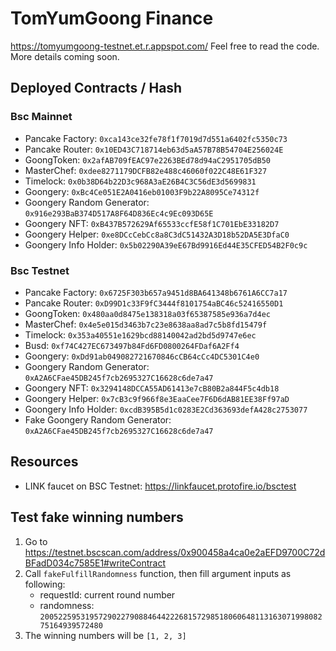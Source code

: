 # TomYumGoong Finance

https://tomyumgoong-testnet.et.r.appspot.com/ Feel free to read the code. More details coming soon.

## Deployed Contracts / Hash

### Bsc Mainnet

- Pancake Factory: `0xca143ce32fe78f1f7019d7d551a6402fc5350c73`
- Pancake Router: `0x10ED43C718714eb63d5aA57B78B54704E256024E`
- GoongToken: `0x2afAB709fEAC97e2263BEd78d94aC2951705dB50`
- MasterChef: `0xdee8271179DCFB82e488c46060f022C48E61F327`
- Timelock: `0x0b38D64b22D3c968A3aE26B4C3C56dE3d5699831`
- Goongery: `0xBc4Ce051E2A0416eb01003F9b22A8095Ce74312f`
- Goongery Random Generator: `0x916e293BaB374D517A8F64D836Ec4c9Ec093D65E`
- Goongery NFT: `0xB437B572629Af65533ccfE58f1C701EbE33182D7`
- Goongery Helper: `0xe8DCcCebCc8a8C3dC51432A3D18b52DA5E3DfaC0`
- Goongery Info Holder: `0x5b02290A39eE67Bd9916Ed44E35CFED54B2F0c9c`

### Bsc Testnet

- Pancake Factory: `0x6725F303b657a9451d8BA641348b6761A6CC7a17`
- Pancake Router: `0xD99D1c33F9fC3444f8101754aBC46c52416550D1`
- GoongToken: `0x480aa0d8475e138318a03f65387585e936a7d4ec`
- MasterChef: `0x4e5e015d3463b7c23e8638aa8ad7c5b8fd15479f`
- Timelock: `0x353a40551e1629bcd88140042ad2bd5d9747e6ec`
- Busd: `0xf74C427EC673497b84Fd6FD0800264FDaf6A2Ff4`
- Goongery: `0xDd91ab049082721670846cCB64cCc4DC5301C4e0`
- Goongery Random Generator: `0xA2A6CFae45DB245f7cb2695327C16628c6de7a47`
- Goongery NFT: `0x3294148DCCA55AD61413e7cB80B2a844F5c4db18`
- Goongery Helper: `0x7cB3c9f966f8e3EaaCee7F6D6dAB81EE38Ff97aD`
- Goongery Info Holder: `0xcdB395B5d1c0283E2Cd363693defA428c2753077`
- Fake Goongery Random Generator: `0xA2A6CFae45DB245f7cb2695327C16628c6de7a47`

## Resources

- LINK faucet on BSC Testnet: https://linkfaucet.protofire.io/bsctest

## Test fake winning numbers

1. Go to https://testnet.bscscan.com/address/0x900458a4ca0e2aEFD9700C72dBFadD034c7585E1#writeContract
2. Call `fakeFulfillRandomness` function, then fill argument inputs as following:
   - requestId: current round number
   - randomness: `20052259531957290227908846442226815729851806064811316307199808275164939572480`
3. The winning numbers will be `[1, 2, 3]`
